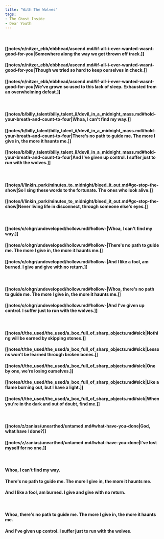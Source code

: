 ```yaml
---
title: "With The Wolves"
tags:
- The Ghost Inside
- Dear Youth
---
```

&nbsp;
#### [[notes/n/nitzer_ebb/ebbhead/ascend.md#if-all-i-ever-wanted-wasnt-good-for-you|Somewhere along the way we got thrown off track.]]
#### [[notes/n/nitzer_ebb/ebbhead/ascend.md#if-all-i-ever-wanted-wasnt-good-for-you|Though we tried so hard to keep ourselves in check.]]
#### [[notes/n/nitzer_ebb/ebbhead/ascend.md#if-all-i-ever-wanted-wasnt-good-for-you|We've grown so used to this lack of sleep. Exhausted from an overwhelming defeat.]]
&nbsp;
#### [[notes/b/billy_talent/billy_talent_ii/devil_in_a_midnight_mass.md#hold-your-breath-and-count-to-four|Whoa, I can't find my way.]]
#### [[notes/b/billy_talent/billy_talent_ii/devil_in_a_midnight_mass.md#hold-your-breath-and-count-to-four|There's no path to guide me. The more I give in, the more it haunts me.]]
#### [[notes/b/billy_talent/billy_talent_ii/devil_in_a_midnight_mass.md#hold-your-breath-and-count-to-four|And I've given up control. I suffer just to run with the wolves.]]
&nbsp;
#### [[notes/l/linkin_park/minutes_to_midnight/bleed_it_out.md#go-stop-the-show|So I sing these words to the fortunate. The ones who look alive.]]
#### [[notes/l/linkin_park/minutes_to_midnight/bleed_it_out.md#go-stop-the-show|Never living life in disconnect, through someone else's eyes.]]
&nbsp;
#### [[notes/o/ohgr/undeveloped/hollow.md#hollow-|Whoa, I can't find my way.]]
#### [[notes/o/ohgr/undeveloped/hollow.md#hollow-|There's no path to guide me. The more I give in, the more it haunts me.]]
#### [[notes/o/ohgr/undeveloped/hollow.md#hollow-|And I like a fool, am burned. I give and give with no return.]]
&nbsp;
#### [[notes/o/ohgr/undeveloped/hollow.md#hollow-|Whoa, there's no path to guide me. The more I give in, the more it haunts me.]]
#### [[notes/o/ohgr/undeveloped/hollow.md#hollow-|And I've given up control. I suffer just to run with the wolves.]]
&nbsp;
#### [[notes/t/the_used/the_used/a_box_full_of_sharp_objects.md#sick|Nothing will be earned by skipping stones.]]
#### [[notes/t/the_used/the_used/a_box_full_of_sharp_objects.md#sick|Lessons won't be learned through broken bones.]]
#### [[notes/t/the_used/the_used/a_box_full_of_sharp_objects.md#sick|One by one, we're losing ourselves.]]
#### [[notes/t/the_used/the_used/a_box_full_of_sharp_objects.md#sick|Like a flame burning out, but I have a light.]]
#### [[notes/t/the_used/the_used/a_box_full_of_sharp_objects.md#sick|When you're in the dark and out of doubt, find me.]]
&nbsp;
#### [[notes/z/zanias/unearthed/untamed.md#what-have-you-done|God, what have I done?]]
#### [[notes/z/zanias/unearthed/untamed.md#what-have-you-done|I've lost myself for no one.]]
&nbsp;
#### Whoa, I can't find my way.
#### There's no path to guide me. The more I give in, the more it haunts me.
#### And I like a fool, am burned. I give and give with no return.
&nbsp;
#### Whoa, there's no path to guide me. The more I give in, the more it haunts me.
#### And I've given up control. I suffer just to run with the wolves.
